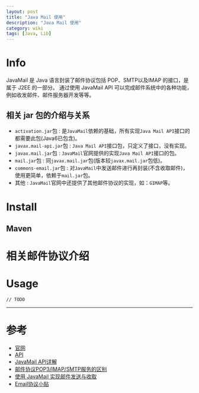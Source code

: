 ```yaml
---
layout: post
title: "Java Mail 使用"
description: "Java Mail 使用"
category: wiki
tags: [Java, Lib]
---
```


# Info

JavaMail 是 Java 语言封装了邮件协议包括 POP、SMTP以及IMAP 的接口，是属于 J2EE 的一部分。
通过使用 JavaMail API 可以完成邮件系统中的各种功能，例如收发邮件、邮件服务器开发等等。

## 相关 jar 包的介绍与关系

* `activation.jar`包 : 是`JavaMail`依赖的基础，所有实现`Java Mail API`接口的都需要此包(Java6已包含)。
* `javax.mail-api.jar`包 : `Java Mail API`接口包，只定义了接口，没有实现。
* `javax.mail.jar`包 : `JavaMail`官网提供的实现`Java Mail API`接口的包。
* `mail.jar`包 : 同`javax.mail.jar`包(版本较`javax.mail.jar`包低)。
* `commons-email.jar`包 : 对`JavaMail`中发送邮件进行再封装(不含收取邮件)，使用更简单，依赖于`mail.jar`包。
* 其他 : `JavaMail`官网中还提供了其他邮件协议的实现，如：`GIMAP`等。

# Install

## Maven

# 相关邮件协议介绍

# Usage

	// TODO



***

# 参考

* [官网](https://java.net/projects/javamail/pages/Home)
* [API](https://javamail.java.net/nonav/docs/api/)
* [JavaMail API详解](http://www.jspcn.net/htmlnews/1150019680500144.html)
* [邮件协议POP3/IMAP/SMTP服务的区别](http://blog.sina.com.cn/s/blog_73e6483b0101map3.html)
* [使用 JavaMail 实现邮件发送与收取](http://my.oschina.net/huangyong/blog/178641)
* [Email协议小贴](http://blog.csdn.net/mmzsyx/article/details/2656077)

